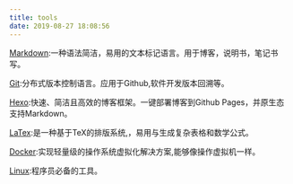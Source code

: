 ```yaml
---
title: tools
date: 2019-08-27 18:08:56
---
```


[Markdown]():一种语法简洁，易用的文本标记语言。用于博客，说明书，笔记书写。

[Git]():分布式版本控制语言。应用于Github,软件开发版本回溯等。

[Hexo](http://wvdon.com/2019/09/27/Hexo的使用笔记/):快速、简洁且高效的博客框架。一键部署博客到Github Pages，并原生态支持Markdown。

[LaTex](https://wvdon.com/2019/07/19/LaTex-%E6%8E%92%E7%89%88%E7%B3%BB%E7%BB%9F/):是一种基于TeX的排版系统,，易用与生成复杂表格和数学公式。

[Docker]():实现轻量级的操作系统虚拟化解决方案,能够像操作虚拟机一样。

[Linux](https://wvdon.com/2019/10/18/linux/2019-10-17-Linux命令缩写一览表/):程序员必备的工具。

